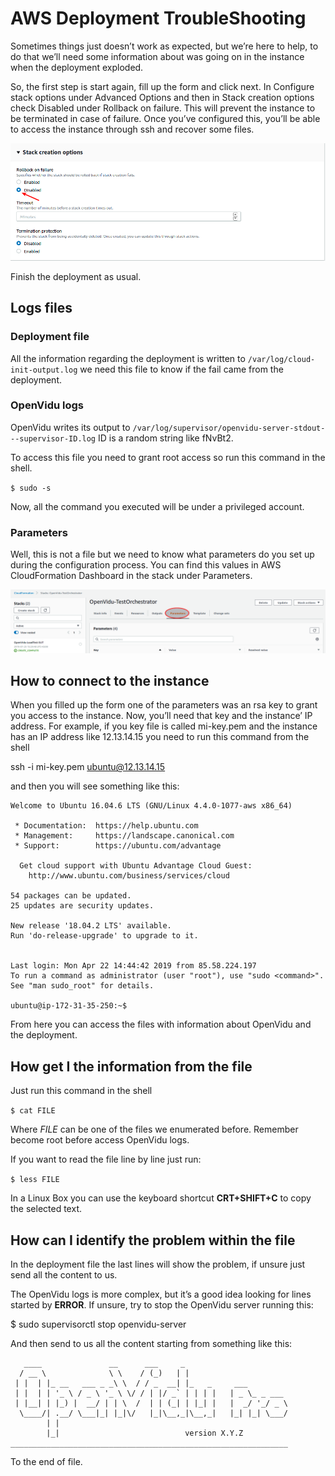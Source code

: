# AWS Deployment TroubleShooting

Sometimes things just doesn’t work as expected, but we’re here to help, to do that we’ll need some information about was going on in the instance when the deployment exploded.

So, the first step is start again, fill up the form and click next. In Configure stack options under Advanced Options and then in Stack creation options check Disabled under Rollback on failure. This will prevent the instance to be terminated in case of failure. 
Once you’ve configured this, you’ll be able to access the instance through ssh and recover some files.

![](RollbackDisable.png)

Finish the deployment as usual.

## Logs files

### Deployment file

All the information regarding the deployment is written to `/var/log/cloud-init-output.log` we need this file to know if the fail came from the deployment.

### OpenVidu logs

OpenVidu writes its output to `/var/log/supervisor/openvidu-server-stdout---supervisor-ID.log` ID is a random string like fNvBt2.

To access this file you need to grant root access so run this command in the shell.

`$ sudo -s`

Now, all the command you executed will be under a privileged account. 

### Parameters

Well, this is not a file but we need to know what parameters do you set up during the configuration process. You can find this values in AWS CloudFormation Dashboard in the stack under Parameters.

![](CFParameters.png)

## How to connect to the instance

When you filled up the form one of the parameters was an rsa key to grant you access to the instance. Now, you’ll need that key and the instance’ IP address. For example, if you key file is called mi-key.pem and the instance has an IP address like 12.13.14.15 you need to run this command from the shell

ssh -i mi-key.pem ubuntu@12.13.14.15

and then you will see something like this:


```
Welcome to Ubuntu 16.04.6 LTS (GNU/Linux 4.4.0-1077-aws x86_64)

 * Documentation:  https://help.ubuntu.com
 * Management:     https://landscape.canonical.com
 * Support:        https://ubuntu.com/advantage

  Get cloud support with Ubuntu Advantage Cloud Guest:
    http://www.ubuntu.com/business/services/cloud

54 packages can be updated.
25 updates are security updates.

New release '18.04.2 LTS' available.
Run 'do-release-upgrade' to upgrade to it.


Last login: Mon Apr 22 14:44:42 2019 from 85.58.224.197
To run a command as administrator (user "root"), use "sudo <command>".
See "man sudo_root" for details.

ubuntu@ip-172-31-35-250:~$
```

From here you can access the files with information about OpenVidu and the deployment.

## How get I the information from the file

Just run this command in the shell

`$ cat FILE`

Where _FILE_ can be one of the files we enumerated before. Remember become root before access OpenVidu logs.

If you want to read the file line by line just run:

`$ less FILE`

In a Linux Box you can use the keyboard shortcut **CRT+SHIFT+C** to copy the selected text.

## How can I identify the problem within the file

In the deployment file the last lines will show the problem, if unsure just send all the content to us.

The OpenVidu logs is more complex, but it’s a good idea looking for lines started by **ERROR**. If unsure, try to stop the OpenVidu server running this:

$ sudo supervisorctl stop openvidu-server

And then send to us all the content starting from something like this:

```
   ____               __      ___     _       
  / __ \              \ \    / (_)   | |      
 | |  | |_ __   ___ _ _\ \  / / _  __| |_   _     ___         
 | |  | | '_ \ / _ \ '_ \ \/ / | |/ _` | | | |   | _ \_ _ ___
 | |__| | |_) |  __/ | | \  /  | | (_| | |_| |   |  _/ '_/ _ \
  \____/| .__/ \___|_| |_|\/   |_|\__,_|\__,_|   |_| |_| \___/
        | |              
        |_|                            version X.Y.Z   
______________________________________________________________
```

To the end of file.
